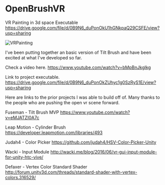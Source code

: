 # OpenBrushVR
VR Painting in 3d space
Executable https://drive.google.com/file/d/0B9N6_duPonOkU1hGNkpaQ29CSFE/view?usp=sharing

![VRPainting](http://i.imgur.com/K8TDGh7.gif)

 I've been putting together an basic version of Tilt Brush and have been excited at what I've developed so far.


Check a video here.
https://www.youtube.com/watch?v=bMpBnJkgIkg

Link to project executable.
https://drive.google.com/file/d/0B9N6_duPonOkZUhyc1g0SzRyS1E/view?usp=sharing

Here are links to the prior projects I was able to build off of. Many thanks to the people who are pushing the open vr scene forward.  

Fuseman - Tilt Brush MVP 
https://www.youtube.com/watch?v=eMJATZI0A7c

Leap Motion - Cylinder Brush
https://developer.leapmotion.com/libraries/493

Judah4 - Color Picker
https://github.com/judah4/HSV-Color-Picker-Unity

Wacki - Input Module
http://wacki.me/blog/2016/06/vr-gui-input-module-for-unity-htc-vive/

Defaxer - Vertex Color Standard Shader 
http://forum.unity3d.com/threads/standard-shader-with-vertex-colors.316529/
